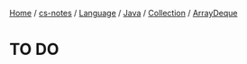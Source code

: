 [Home](https://mengxianbin.github.io) /
[cs-notes](https://mengxianbin.github.io/cs-notes/site) /
[Language](https://mengxianbin.github.io/cs-notes/site/Language) /
[Java](https://mengxianbin.github.io/cs-notes/site/Language/Java) /
[Collection](https://mengxianbin.github.io/cs-notes/site/Language/Java/Collection) /
[ArrayDeque](https://mengxianbin.github.io/cs-notes/site/Language/Java/Collection/ArrayDeque)

# TO DO
